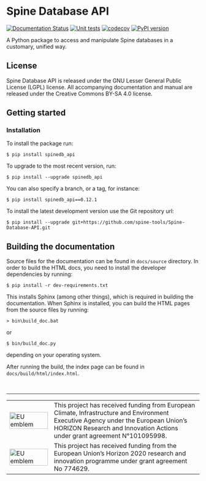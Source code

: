 # Spine Database API

[![Documentation Status](https://readthedocs.org/projects/spine-database-api/badge/?version=latest)](https://spine-database-api.readthedocs.io/en/latest/?badge=latest)
[![Unit tests](https://github.com/spine-tools/Spine-Database-API/workflows/Unit%20tests/badge.svg)](https://github.com/spine-tools/Spine-Database-API/actions?query=workflow%3A"Unit+tests")
[![codecov](https://codecov.io/gh/spine-tools/Spine-Database-API/branch/master/graph/badge.svg)](https://codecov.io/gh/spine-tools/Spine-Database-API)
[![PyPI version](https://badge.fury.io/py/spinedb-api.svg)](https://badge.fury.io/py/spinedb-api)

A Python package to access and manipulate Spine databases in a customary, unified way.

## License

Spine Database API is released under the GNU Lesser General Public License (LGPL) license. All accompanying
documentation and manual are released under the Creative Commons BY-SA 4.0 license.

## Getting started

### Installation

To install the package run:

    $ pip install spinedb_api

To upgrade to the most recent version, run:

    $ pip install --upgrade spinedb_api

You can also specify a branch, or a tag, for instance:

    $ pip install spinedb_api==0.12.1

To install the latest development version use the Git repository url:

    $ pip install --upgrade git+https://github.com/spine-tools/Spine-Database-API.git


## Building the documentation

Source files for the documentation can be found in `docs/source` directory. In order to 
build the HTML docs, you need to install the developer dependencies
by running:

    $ pip install -r dev-requirements.txt

This installs Sphinx (among other things), which is required in building the documentation.
When Sphinx is installed, you can build the HTML pages from the source files by running:

    > bin\build_doc.bat
    
or

    $ bin/build_doc.py
    
depending on your operating system.        
 
After running the build, the index page can be found in `docs/build/html/index.html`.

&nbsp;
<hr>
<center>
<table width=500px frame="none">
<tr>
<td valign="middle" width=100px>
<img src=fig/eu-emblem-low-res.jpg alt="EU emblem" width=100%></td>
<td valign="middle">This project has received funding from European Climate, Infrastructure and Environment Executive Agency under the European Union’s HORIZON Research and Innovation Actions under grant agreement N°101095998.</td>
<tr>
<td valign="middle" width=100px>
<img src=fig/eu-emblem-low-res.jpg alt="EU emblem" width=100%></td>
<td valign="middle">This project has received funding from the European Union’s Horizon 2020 research and innovation programme under grant agreement No 774629.</td>
</table>
</center>
